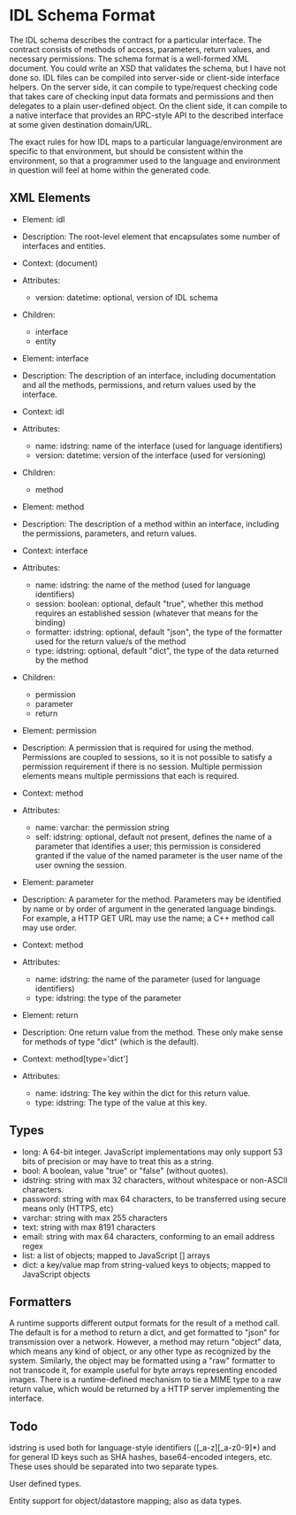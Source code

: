 
IDL Schema Format
=================

The IDL schema describes the contract for a particular interface. The contract consists 
of methods of access, parameters, return values, and necessary permissions.
The schema format is a well-formed XML document. You could write an XSD that validates 
the schema, but I have not done so.
IDL files can be compiled into server-side or client-side interface helpers. On the 
server side, it can compile to type/request checking code that takes care of checking 
input data formats and permissions and then delegates to a plain user-defined object. On 
the client side, it can compile to a native interface that provides an RPC-style API to 
the described interface at some given destination domain/URL.

The exact rules for how IDL maps to a particular language/environment are specific to 
that environment, but should be consistent within the environment, so that a programmer 
used to the language and environment in question will feel at home within the generated 
code.

XML Elements
------------

* Element: idl
* Description: The root-level element that encapsulates some number of interfaces and 
entities.
* Context: (document)
* Attributes:
    * version: datetime: optional, version of IDL schema
* Children:
    * interface
    * entity

* Element: interface
* Description: The description of an interface, including documentation and all the 
methods, permissions, and return values used by the interface.
* Context: idl
* Attributes:
    * name: idstring: name of the interface (used for language identifiers)
    * version: datetime: version of the interface (used for versioning)
* Children:
    * method

* Element: method
* Description: The description of a method within an interface, including the 
permissions, parameters, and return values.
* Context: interface
* Attributes:
    * name: idstring: the name of the method (used for language identifiers)
    * session: boolean: optional, default "true", whether this method requires an 
        established session (whatever that means for the binding)
    * formatter: idstring: optional, default "json", the type of the formatter used 
        for the return value/s of the method
    * type: idstring: optional, default "dict", the type of the data returned by the 
        method
* Children:
    * permission
    * parameter
    * return

* Element: permission
* Description: A permission that is required for using the method. Permissions are 
coupled to sessions, so it is not possible to satisfy a permission requirement if 
there is no session. Multiple permission elements means multiple permissions that 
each is required.
* Context: method
* Attributes:
    * name: varchar: the permission string
    * self: idstring: optional, default not present, defines the name of a parameter 
    that identifies a user; this permission is considered granted if the value of 
    the named parameter is the user name of the user owning the session.

* Element: parameter
* Description: A parameter for the method. Parameters may be identified by name or 
by order of argument in the generated language bindings. For example, a HTTP GET URL 
may use the name; a C++ method call may use order.
* Context: method
* Attributes:
    * name: idstring: the name of the parameter (used for language identifiers)
    * type: idstring: the type of the parameter

* Element: return
* Description: One return value from the method. These only make sense for methods of 
type "dict" (which is the default).
* Context: method[type='dict']
* Attributes:
    * name: idstring: The key within the dict for this return value.
    * type: idstring: The type of the value at this key.

Types
-----

* long: A 64-bit integer. JavaScript implementations may only support 53 bits of 
precision or may have to treat this as a string.
* bool: A boolean, value "true" or "false" (without quotes).
* idstring: string with max 32 characters, without whitespace or non-ASCII characters.
* password: string with max 64 characters, to be transferred using secure means only 
(HTTPS, etc)
* varchar: string with max 255 characters
* text: string with max 8191 characters
* email: string with max 64 characters, conforming to an email address regex
* list: a list of objects; mapped to JavaScript [] arrays
* dict: a key/value map from string-valued keys to objects; mapped to JavaScript objects

Formatters
----------

A runtime supports different output formats for the result of a method call. The default 
is for a method to return a dict, and get formatted to "json" for transmission over a 
network. However, a method may return "object" data, which means any kind of object, or 
any other type as recognized by the system. Similarly, the object may be formatted using 
a "raw" formatter to not transcode it, for example useful for byte arrays representing 
encoded images. There is a runtime-defined mechanism to tie a MIME type to a raw return 
value, which would be returned by a HTTP server implementing the interface.

Todo
----

idstring is used both for language-style identifiers ([_a-z][_a-z0-9]*) and for general 
ID keys such as SHA hashes, base64-encoded integers, etc. These uses should be separated 
into two separate types.

User defined types.

Entity support for object/datastore mapping; also as data types.

